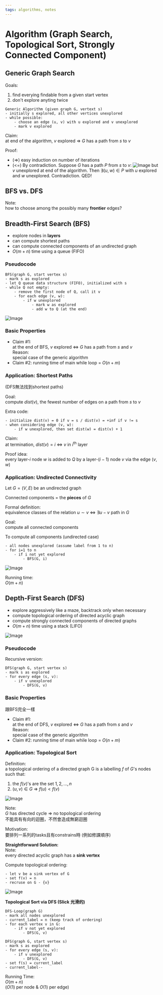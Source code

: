 ```yaml
---
tags: algorithms, notes
---
```

Algorithm (Graph Search, Topological Sort, Strongly Connected Component)
===
## Generic Graph Search
Goals:  
1. find everying findable from a given start vertex
2. don't explore anyting twice

```
Generic Algorithm (given graph G, vertext s)  
- initially s explored, all other vertices unexplored
- while possible:
    - choose an edge (u, v) with u explored and v unexplored
    - mark v explored
```

Claim:  
at end of the algorithm, $v$ explored => $G$ has a path from $s$ to $v$

Proof:  
- (=>) easy induction on number of iterations
- (<=) By contradiction. Suppose $G$ has a path $P$ from $s$ to $v$:
    ![Image](https://i.imgur.com/AJoco6c.png)
    but $v$ unexplored at end of the algorithm. Then $\exists (u, w) \in P$ with $u$ explored and $w$ unexplored.
    Contradiction. QED!

## BFS vs. DFS
Note:  
how to choose among the possibly many **frontier** edges?

## Breadth-First Search (BFS)  
- explore nodes in **layers**
- can compute shortest paths
- can compute connected components of an undirected graph
- $O(m+n)$ time using a queue (FIFO)

### Pseudocode
```
BFS(graph G, start vertex s)
- mark s as explored
- let Q queue data structure (FIFO), initialized with s
- while Q not empty:
    - remove the first node of Q, call it v
    - for each edge (v, w):
        - if w unexplored
            - mark w as explored
            - add w to Q (at the end)

```

![Image](https://i.imgur.com/AtdGoeu.png)

### Basic Properties
- Claim #1:  
    at the end of BFS, $v$ explored <=> $G$ has a path from $s$ and $v$  
    Reason:  
    special case of the generic algorithm
- Claim #2:
    running time of main while loop = $O(n+m)$

### Application: Shortest Paths
(DFS無法找到shortest paths)

Goal:  
compute $dist(v)$, the fewest number of edges on a path from $s$ to $v$

Extra code:  
```
- initialize dist(v) = 0 if v = s / dist(v) = +inf if v != s
- when considering edge (v, w):
    - if w unexplored, then set dist(w) = dist(v) + 1
```

Claim:  
at termination, $dist(v) = i$ <=> $v$ in $i^{\text{th}}$ layer

Proof idea:  
every layer-$i$ node $w$ is added to $Q$ by a layer-$(i-1)$ node $v$ via the edge $(v, w)$

### Application: Undirected Connectivity
Let $G=(V, E)$ be an undirected graph

Connected components = the **pieces** of $G$

Formal definition:  
equivalence classes of the relation $u \sim v$ <=> $\exists u-v$ path in $G$

Goal:  
compute all connected components

To compute all components (undirected case)
```
- all nodes unexplored (assume label from 1 to n)
- for i=1 to n
    - if i not yet explored
        - BFS(G, i)
```
![Image](https://i.imgur.com/ETYKVKE.png)

Running time:  
$O(m+n)$

## Depth-First Search (DFS)
- explore aggressively like a maze, backtrack only when necessary
- compute topological ordering of directed acyclic graph
- compute strongly connected components of directed graphs
- $O(m+n)$ time using a stack (LIFO)

![Image](https://i.imgur.com/EwYkfxX.png)

### Pseudocode
Recursive version:  
```
DFS(graph G, start vertex s)
- mark s as explored
- for every edge (s, v):
    - if v unexplored
        - DFS(G, v)
```

### Basic Properties
跟BFS完全一樣

- Claim #1:  
    at the end of DFS, $v$ explored <=> $G$ has a path from $s$ and $v$  
    Reason:  
    special case of the generic algorithm
- Claim #2:
    running time of main while loop = $O(n+m)$

### Application: Topological Sort
Definition:  
a topological ordering of a directed graph G is a labelling $f$ of $G$'s nodes such that:  
1. the $f(v)$'s are the set ${1, 2, ..., n}$
2. $(u, v) \in G$ => $f(u) < f(v)$

![Image](https://i.imgur.com/cCnhNGX.png)

Note:  
$G$ has directed cycle => no topological ordering  
不能具有有向的迴圈，不然會造成無窮迴圈

Motivation:  
要排列一系列的tasks且有constrains時 (例如修課順序)

**Straightforward Solution:**  
Note:  
every directed acyclic graph has a **sink vertex**

Compute topological ordering:  
```
- let v be a sink vertex of G
- set f(v) = n
- recruse on G - {v}
```
![Image](https://i.imgur.com/FFFZHPm.png)

**Topological Sort via DFS (Slick 光滑的)**
```
DFS-Loop(graph G)
- mark all nodes unexplored
- current_label = n (keep track of ordering)
- for each vertex v in G:
    - if v not yet explored
        - DFS(G, v)
```
```
DFS(graph G, start vertex s)
- mark s as explored
- for every edge (s, v):
    - if v unexplored
        - DFS(G, v)
- set f(s) = current_label
- current_label--
```

Running Time:  
$O(m+n)$  
($O(1)$ per node & $O(1)$ per edge)

